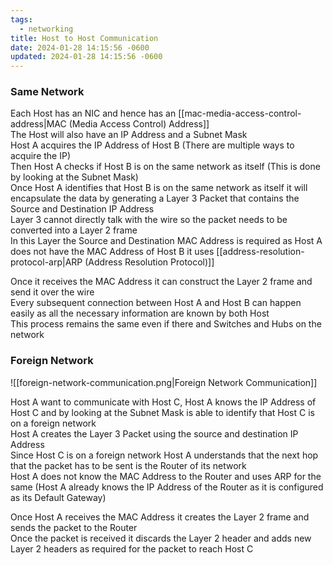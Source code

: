 ```yaml
---
tags:
  - networking
title: Host to Host Communication
date: 2024-01-28 14:15:56 -0600
updated: 2024-01-28 14:15:56 -0600
---
```


### Same Network

Each Host has an NIC and hence has an [[mac-media-access-control-address|MAC (Media Access Control) Address]]  
The Host will also have an IP Address and a Subnet Mask  
Host A acquires the IP Address of Host B (There are multiple ways to acquire the IP)  
Then Host A checks if Host B is on the same network as itself (This is done by looking at the Subnet Mask)  
Once Host A identifies that Host B is on the same network as itself it will encapsulate the data by generating a Layer 3 Packet that contains the Source and Destination IP Address  
Layer 3 cannot directly talk with the wire so the packet needs to be converted into a Layer 2 frame  
In this Layer the Source and Destination MAC Address is required as Host A does not have the MAC Address of Host B it uses [[address-resolution-protocol-arp|ARP (Address Resolution Protocol)]]

Once it receives the MAC Address it can construct the Layer 2 frame and send it over the wire  
Every subsequent connection between Host A and Host B can happen easily as all the necessary information are known by both Host  
This process remains the same even if there and Switches and Hubs on the network

### Foreign Network

![[foreign-network-communication.png|Foreign Network Communication]]

Host A want to communicate with Host C, Host A knows the IP Address of Host C and by looking at the Subnet Mask is able to identify that Host C is on a foreign network  
Host A creates the Layer 3 Packet using the source and destination IP Address  
Since Host C is on a foreign network Host A understands that the next hop that the packet has to be sent is the Router of its network  
Host A does not know the MAC Address to the Router and uses ARP for the same (Host A already knows the IP Address of the Router as it is configured as its Default Gateway)

Once Host A receives the MAC Address it creates the Layer 2 frame and sends the packet to the Router  
Once the packet is received it discards the Layer 2 header and adds new Layer 2 headers as required for the packet to reach Host C
